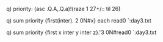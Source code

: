 q) priority: (asc .Q.A,.Q.a)!(raze 1 27+/:\: til 26)

q) sum priority {first(inter). 2 0N#x} each read0 `:day3.txt

q) sum priority {first x inter y inter z}.'3 0N#read0 `:day3.txt